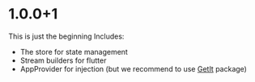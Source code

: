 # 1.0.0+1

This is just the beginning
Includes:
- The store for state management
- Stream builders for flutter
- AppProvider for injection (but we recommend to use [GetIt](https://pub.dev/packages/get_it) package)
